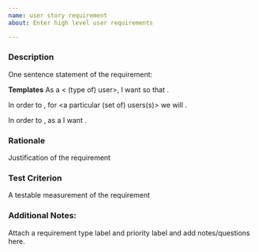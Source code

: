 ```yaml
---
name: user story requirement
about: Enter high level user requirements

---
```


### Description
One sentence statement of the requirement:

**Templates**
As a < (type of) user>, I want <some software feature> so that <something of value can happen>.

In order to <achive some objective>, for <a particular (set of) users(s)> we will <some new system feature>.

In order to <achieve some scientific goal>, as a <type of user> I want <some new feature>.

### Rationale
Justification of the requirement

### Test Criterion
A testable measurement of the requirement

### Additional Notes:
Attach a requirement type label and priority label and add notes/questions here.
